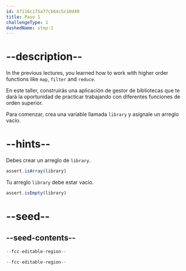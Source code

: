 ```yaml
---
id: 67116c175a77cb64c5c10d49
title: Paso 1
challengeType: 1
dashedName: step-1
---
```


# --description--

In the previous lectures, you learned how to work with higher order functions like `map`, `filter` and `reduce`.

En este taller, construirás una aplicación de gestor de bibliotecas que te dará la oportunidad de practicar trabajando con diferentes funciones de orden superior.

Para comenzar, crea una variable llamada `library` y asígnale un arreglo vacío.

# --hints--

Debes crear un arreglo de `library`.

```js
assert.isArray(library)
```

Tu arreglo `library` debe estar vacío.

```js
assert.isEmpty(library)
```

# --seed--

## --seed-contents--

```js
--fcc-editable-region--

--fcc-editable-region--
```
